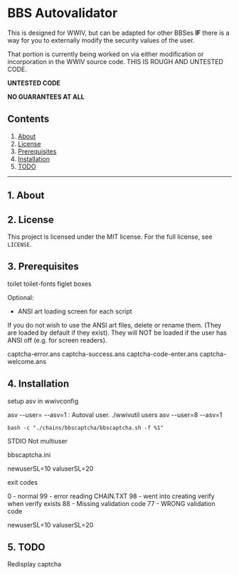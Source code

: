 # BBS Autovalidator

This is designed for WWIV, but can be adapted for other BBSes **IF** there 
is a way for you to externally modify the security values of the user.  

That portion is currently being worked on via either modification or incorporation 
in the WWIV source code.  THIS IS ROUGH AND UNTESTED CODE.  

**UNTESTED CODE**  

**NO GUARANTEES AT ALL**



## Contents
 1. [About](#1-about)
 2. [License](#2-license)
 3. [Prerequisites](#3-prerequisites)
 4. [Installation](#4-installation)
 5. [TODO](#5-todo)

***

## 1. About


## 2. License

This project is licensed under the MIT license. For the full license, see `LICENSE`.

## 3. Prerequisites

toilet toilet-fonts figlet boxes

Optional:


* ANSI art loading screen for each script

If you do not wish to use the ANSI art files, delete or rename them. (They are 
loaded by default if they exist).  They will NOT be loaded if the user has ANSI 
off (e.g. for screen readers).

captcha-error.ans
captcha-success.ans
captcha-code-enter.ans
captcha-welcome.ans

## 4. Installation

setup asv in wwivconfig

asv --user=<num> --asv=1 : Autoval user.
./wwivutil users asv --user=8 --asv=1 

```
bash -c "./chains/bbscaptcha/bbscaptcha.sh -f %1"
```

STDIO
Not multiuser

bbscaptcha.ini

newuserSL=10
valuserSL=20


exit codes 

0 - normal
99 - error reading CHAIN.TXT
98 - went into creating verify when verify exists
88 - Missing validation code
77 - WRONG validation code

newuserSL=10
valuserSL=20


## 5. TODO

Redisplay captcha 
